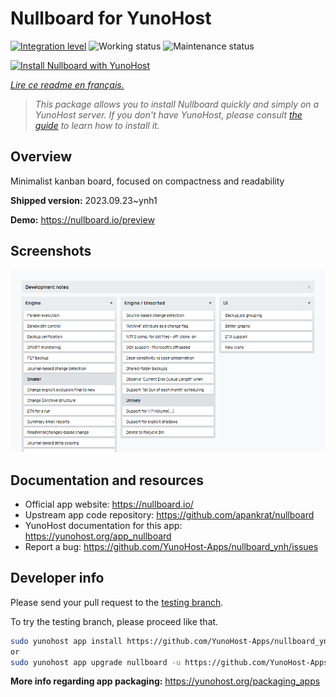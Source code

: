 <!--
N.B.: This README was automatically generated by https://github.com/YunoHost/apps/tree/master/tools/README-generator
It shall NOT be edited by hand.
-->

# Nullboard for YunoHost

[![Integration level](https://dash.yunohost.org/integration/nullboard.svg)](https://dash.yunohost.org/appci/app/nullboard) ![Working status](https://ci-apps.yunohost.org/ci/badges/nullboard.status.svg) ![Maintenance status](https://ci-apps.yunohost.org/ci/badges/nullboard.maintain.svg)

[![Install Nullboard with YunoHost](https://install-app.yunohost.org/install-with-yunohost.svg)](https://install-app.yunohost.org/?app=nullboard)

*[Lire ce readme en français.](./README_fr.md)*

> *This package allows you to install Nullboard quickly and simply on a YunoHost server.
If you don't have YunoHost, please consult [the guide](https://yunohost.org/#/install) to learn how to install it.*

## Overview

Minimalist kanban board, focused on compactness and readability

**Shipped version:** 2023.09.23~ynh1

**Demo:** https://nullboard.io/preview

## Screenshots

![Screenshot of Nullboard](./doc/screenshots/screenshot.png)

## Documentation and resources

* Official app website: <https://nullboard.io/>
* Upstream app code repository: <https://github.com/apankrat/nullboard>
* YunoHost documentation for this app: <https://yunohost.org/app_nullboard>
* Report a bug: <https://github.com/YunoHost-Apps/nullboard_ynh/issues>

## Developer info

Please send your pull request to the [testing branch](https://github.com/YunoHost-Apps/nullboard_ynh/tree/testing).

To try the testing branch, please proceed like that.

``` bash
sudo yunohost app install https://github.com/YunoHost-Apps/nullboard_ynh/tree/testing --debug
or
sudo yunohost app upgrade nullboard -u https://github.com/YunoHost-Apps/nullboard_ynh/tree/testing --debug
```

**More info regarding app packaging:** <https://yunohost.org/packaging_apps>
